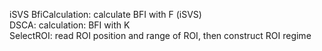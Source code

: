 i S V S 
BfiCalculation: calculate BFI with F (iSVS) <br/>
DSCA: calculation: BFI with K <br/>
SelectROI: read ROI position and range of ROI, then construct ROI regime
 
 
